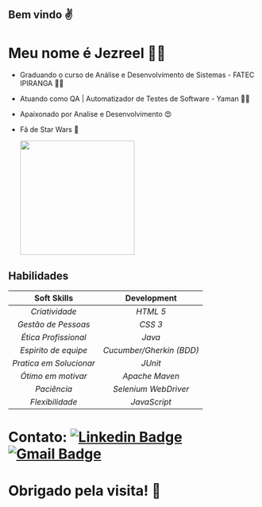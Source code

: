##  Bem vindo ✌️
 # Meu nome é Jezreel 🙋‍♂️

 - Graduando o curso de Análise e Desenvolvimento de Sistemas - FATEC IPIRANGA :man_student:

 - Atuando como QA | Automatizador de Testes de Software - Yaman 👨‍💻

 - Apaixonado por Analise e Desenvolvimento :heart_eyes: 
 
 - Fã de Star Wars :black_heart:
  
      <img src="https://mir-s3-cdn-cf.behance.net/project_modules/max_1200/d296dd68040289.5b4f1d967b1ee.gif" width="230">

  ## 							Habilidades											 

   |       Soft Skills       |         Development         |
   | :---------------------: | :-------------------------: |
   |    *Criatividade*       |           *HTML 5*          |
   | *Gestão de Pessoas*     |           *CSS 3*           |
   | *Ética Profissional*    |           *Java*            |
   |  *Espirito de equipe*   |   *Cucumber/Gherkin (BDD)*  |
   | *Pratica em Solucionar* |           *JUnit*           |
   |   *Ótimo em motivar*    |        *Apache Maven*       |
   |      *Paciência*        |     *Selenium WebDriver*    |
   |    *Flexibilidade*      |         *JavaScript*        |

  # Contato: [![Linkedin Badge](https://img.shields.io/badge/-LinkedIn-blue?style=flat-square&logo=Linkedin&logoColor=white&link=https://www.linkedin.com/in/jezreel-dalcin-de-santana-a758231a2)](https://www.linkedin.com/in/jezreel-dalcin-de-santana-a758231a2) [![Gmail Badge](https://img.shields.io/badge/-Gmail-c14438?style=flat-square&logo=Gmail&logoColor=white&link=mailto:jezreel.dalcin30@gmail.com)](mailto:jezreel.dalcin30@gmail.com)
  
 # Obrigado pela visita! :call_me_hand:
